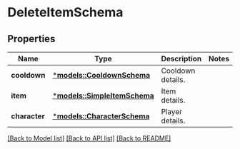 # DeleteItemSchema

## Properties
Name | Type | Description | Notes
------------ | ------------- | ------------- | -------------
**cooldown** | [***models::CooldownSchema**](CooldownSchema.md) | Cooldown details. | 
**item** | [***models::SimpleItemSchema**](SimpleItemSchema.md) | Item details. | 
**character** | [***models::CharacterSchema**](CharacterSchema.md) | Player details. | 

[[Back to Model list]](../README.md#documentation-for-models) [[Back to API list]](../README.md#documentation-for-api-endpoints) [[Back to README]](../README.md)


